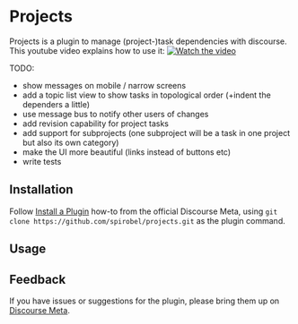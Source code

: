 # Projects

Projects is a plugin to manage (project-)task dependencies with discourse.
This youtube video explains how to use it:
[![Watch the video](https://i.imgur.com/mZaFKkw.png)](https://www.youtube.com/embed/qWR-YZ_khjw)

TODO:
  * show messages on mobile / narrow screens
  * add a topic list view to show tasks in topological order (+indent the dependers a little)
  * use message bus to notify other users of changes
  * add revision capability for project tasks
  * add support for subprojects (one subproject will be a task in one project but also its own category)
  * make the UI more beautiful (links instead of buttons etc)
  * write tests

## Installation

Follow [Install a Plugin](https://meta.discourse.org/t/install-a-plugin/19157)
how-to from the official Discourse Meta, using `git clone https://github.com/spirobel/projects.git`
as the plugin command.

## Usage

## Feedback

If you have issues or suggestions for the plugin, please bring them up on
[Discourse Meta](https://meta.discourse.org).
